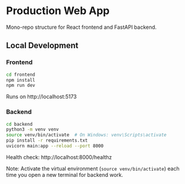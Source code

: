 # Production Web App

Mono-repo structure for React frontend and FastAPI backend.

## Local Development

### Frontend
```bash
cd frontend
npm install
npm run dev
```
Runs on http://localhost:5173

### Backend
```bash
cd backend
python3 -m venv venv
source venv/bin/activate  # On Windows: venv\Scripts\activate
pip install -r requirements.txt
uvicorn main:app --reload --port 8000
```
Health check: http://localhost:8000/healthz

Note: Activate the virtual environment (`source venv/bin/activate`) each time you open a new terminal for backend work.